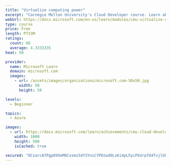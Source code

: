 ```yaml
---
title: "Virtualize computing power"
excerpt: "Carnegie Mellon University's Cloud Developer course. Learn about how computing power is virtualized using virtual CPUs. Covers different types of CPU virtualization."
webUrl: https://docs.microsoft.com/en-us/learn/modules/cmu-virtualize-computing-power/
type: course
price: Free
length: PT33M
ratings:
  count: 66
  average: 4.3333335
heat: 50

provider:
  name: Microsoft Learn
  domain: microsoft.com
  images:
    - url: /assets/images/organizations/microsoft.com-50x50.jpg
      width: 50
      height: 50

levels:
  - Beginner

topics:
  - Azure

images:
  - url: https://docs.microsoft.com/learn/achievements/cmu-cloud-developer/virtualize-computing-power-social.png
    width: 1000
    height: 500
    isCached: true

secured: "OCzarcATPgp89XeM6Cxxmz5dY3YniCYPDzwdOLx6i4pLFpiPkUrpfd4TvjlGhR8z25NcGu5gkLN/R0GH9hox3VW6KWBLt+WHtedVXiL4OrsyW/3IsTbyU24vP/ZbsGLqYGsiIKRz+daUfn0J9KHNjDAnNArbmAZ0WCam9aBAJfVDSv1ZRfgxUNrZGEkB7WZaDxrszicmGA0j+z2IVT2NAhYRe4Kezkcbivy+SVA6Q6Zf/ZIXTfwrAs0eo+7FdABS/F5d0hvvCPblZtUcy6KPmyFd4CybZSbf/iVrVJ7OuNAjJhMAMfaY3BoInyZjFkBl7gILMpNiaz8dK0Xuj4MfcaKKNXEtDDFqr2SXHJllQHsP61XnhCKJrFe6PRao5NIAM6wHWxuFeGOMHMKSwSSLmrAusLJ6D5TPyYnHPZoweEk=;Hkx+n4mqifEounk/EYXmhA=="
---
```


